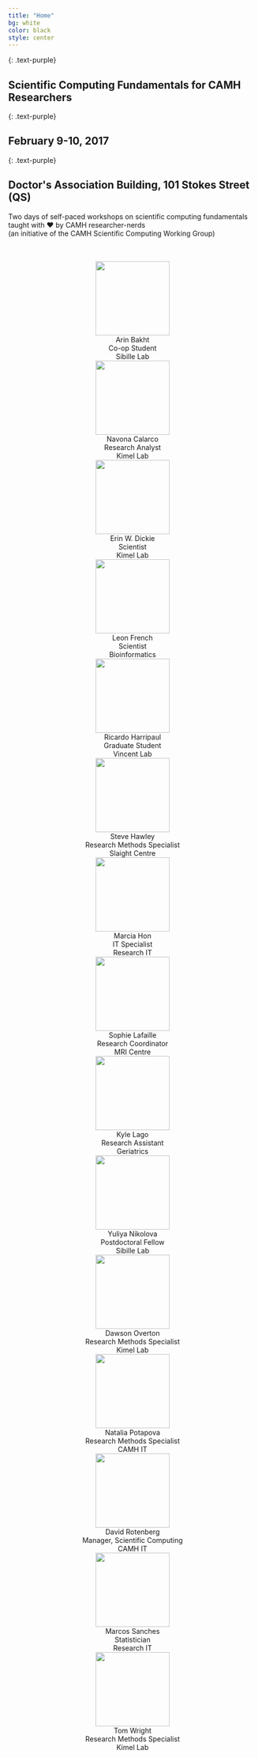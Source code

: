 ```yaml
---
title: "Home"
bg: white
color: black
style: center
---
```

{: .text-purple}
## Scientific Computing Fundamentals for CAMH Researchers

{: .text-purple}
## February 9-10, 2017

{: .text-purple}
## Doctor's Association Building, 101 Stokes Street (QS)

<i class="fa fa-terminal" fa-3x aria-hidden="true"></i> Two days of self-paced workshops on scientific computing fundamentals
taught with ♥ by CAMH researcher-nerds <br>
(an initiative of the CAMH Scientific Computing Working Group)

<br>
<br>

<div style="margin-left: auto; margin-right: auto; text-align: center;">


  <div class="headshot">
  <img class="img-circle" width="150px" src="https://cloud.githubusercontent.com/assets/13733654/22317105/9d9d8a70-e33f-11e6-8e82-9ddf82e00308.png">
  <div class="headshot-name">Arin Bakht</div>
  <div class="headshot-title">Co-op Student<br/>
  Sibille Lab
  </div>
  </div>
  
  <div class="headshot">
  <img class="img-circle" width="150px" src="https://0.academia-photos.com/2059125/3929716/4594456/s200_navona.calarco.png"/>
  <div class="headshot-name">Navona Calarco</div>
  <div class="headshot-title">Research Analyst<br/>
  Kimel Lab
  </div>
  </div>

  <div class="headshot">
  <img class="img-circle" width="150px" src="http://i1.rgstatic.net/ii/profile.image/AS%3A273745285742598@1442277370511_l"/>
  <div class="headshot-name">Erin W. Dickie </div>
  <div class="headshot-title">Scientist<br/>
  Kimel Lab
  </div>
  </div>

  <div class="headshot">
  <img class="img-circle" width="150px"
  src="http://computationalneurobiology.github.io/images/Leon.picture.jpg"/>
  <div class="headshot-name">Leon French</div>
  <div class="headshot-title">Scientist<br/>
  Bioinformatics
  </div>
  </div>


  <div class="headshot">
  <img class="img-circle" width="150px" src="https://cloud.githubusercontent.com/assets/13733654/18515039/e8027d38-7a61-11e6-93da-d87cdea4aff8.png"/>
  <div class="headshot-name">Ricardo Harripaul</div>
  <div class="headshot-title">Graduate Student<br/>
  Vincent Lab
  </div>
  </div>
  
  <div class="headshot">
  <img class="img-circle" width="150px" src="https://media.licdn.com/mpr/mpr/shrinknp_200_200/p/2/005/06d/367/0e73741.jpg"/>
  <div class="headshot-name">Steve Hawley</div>
  <div class="headshot-title">Research Methods Specialist<br/>
  Slaight Centre</div>
  </div>
  
  <div class="headshot">
  <img class="img-circle" width="150px" src="https://cloud.githubusercontent.com/assets/13733654/22338654/e614572c-e3b5-11e6-9441-acccf604db67.png"/>
  <div class="headshot-name">Marcia Hon</div>
  <div class="headshot-title">IT Specialist<br/>
  Research IT
  </div>
  </div>

  <div class="headshot">
  <img class="img-circle" width="150px"
  src="https://cloud.githubusercontent.com/assets/13733654/19058789/3a944f5e-89a8-11e6-91a7-1c90e7337e12.png"/>
  <div class="headshot-name">Sophie Lafaille</div>
  <div class="headshot-title">Research Coordinator<br/>
  MRI Centre
  </div>
  </div>
  
  <div class="headshot">
  <img class="img-circle" width="150px"
  src="https://cloud.githubusercontent.com/assets/13733654/18517955/320f3128-7a6c-11e6-92f6-672706bf48d6.png"/>
  <div class="headshot-name">Kyle Lago</div>
  <div class="headshot-title">Research Assistant<br/>
  Geriatrics
  </div>
  </div>

  <div class="headshot">
  <img class="img-circle" width="150px" src="http://i1.rgstatic.net/ii/profile.image/AS%3A273557691301895@1442232644397_l"/>
  <div class="headshot-name">Yuliya Nikolova</div>
  <div class="headshot-title">Postdoctoral Fellow<br/>
  Sibille Lab
  </div>
  </div>

  <div class="headshot">
  <img class="img-circle" width="150px"
  src="https://media.licdn.com/mpr/mpr/shrinknp_200_200/AAEAAQAAAAAAAAlbAAAAJGMwNTNmOTU0LWIyODktNDc4OC1hMTUzLTFmMjUyNDA0NTY1Yw.jpg"/>
  <div class="headshot-name">Dawson Overton</div>
  <div class="headshot-title">Research Methods Specialist<br/>
  Kimel Lab
  </div>
  </div>

  <div class="headshot">
  <img class="img-circle" width="150px" src="https://cloud.githubusercontent.com/assets/13733654/11153383/7f67dc10-8a06-11e5-8e6c-b950768fbcb1.png"/>  
  <div class="headshot-name">Natalia Potapova</div>
  <div class="headshot-title">Research Methods Specialist<br/>
  CAMH IT
  </div>
  </div>
  
  <div class="headshot">
  <img class="img-circle" width="150px" src="https://cloud.githubusercontent.com/assets/13733654/22338940/8a1e5840-e3b6-11e6-9fca-8f2ad20b77c5.png"/>
  <div class="headshot-name">David Rotenberg</div>
  <div class="headshot-title">Manager, Scientific Computing<br/>
  CAMH IT
  </div>
  </div>

<div class="headshot">
  <img class="img-circle" width="150px" src="https://cloud.githubusercontent.com/assets/13733654/14683649/cfcf6554-06f9-11e6-9848-f41e3a77b3ca.png"/>
  <div class="headshot-name">Marcos Sanches</div>
  <div class="headshot-title">Statistician<br/>
  Research IT
  </div>
  </div>


  <div class="headshot">
  <img class="img-circle" width="150px"
  src="https://cloud.githubusercontent.com/assets/13733654/22339147/0b09cbf6-e3b7-11e6-9350-7e70c97ffff7.jpg"/>
  <div class="headshot-name">Tom Wright </div>
  <div class="headshot-title">Research Methods Specialist<br/>
  Kimel Lab
  </div>
  </div>

</div>
